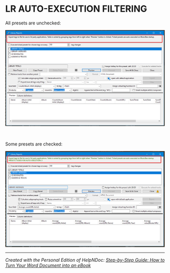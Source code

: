# LR AUTO-EXECUTION FILTERING

All presets are unchecked:

![Image](<lib/LR-not-ticked.png>)

&nbsp;

Some presets are checked:

![Image](<lib/LR-some-ticked.png>)

***
_Created with the Personal Edition of HelpNDoc: [Step-by-Step Guide: How to Turn Your Word Document into an eBook](<https://www.helpndoc.com/step-by-step-guides/how-to-convert-a-word-docx-file-to-an-epub-or-kindle-ebook/>)_
